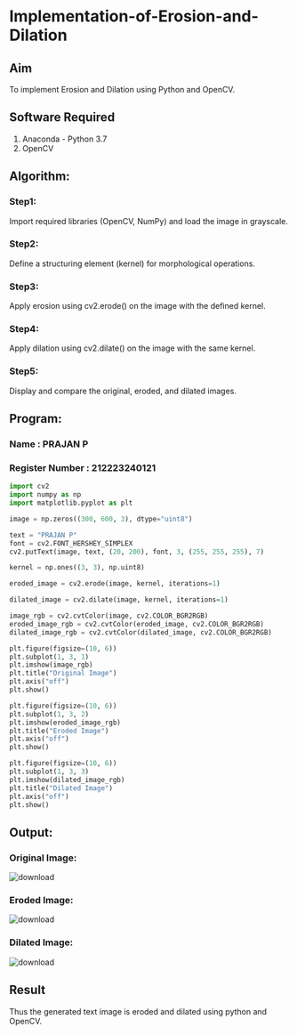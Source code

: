 # Implementation-of-Erosion-and-Dilation
## Aim
To implement Erosion and Dilation using Python and OpenCV.
## Software Required
1. Anaconda - Python 3.7
2. OpenCV
## Algorithm:
### Step1:
Import required libraries (OpenCV, NumPy) and load the image in grayscale.
### Step2:
Define a structuring element (kernel) for morphological operations.
### Step3:
Apply erosion using cv2.erode() on the image with the defined kernel.
### Step4:
Apply dilation using cv2.dilate() on the image with the same kernel.
### Step5:
Display and compare the original, eroded, and dilated images. 
## Program:
### Name : PRAJAN P
### Register Number : 212223240121

``` Python
import cv2
import numpy as np
import matplotlib.pyplot as plt

image = np.zeros((300, 600, 3), dtype="uint8")

text = "PRAJAN P"
font = cv2.FONT_HERSHEY_SIMPLEX
cv2.putText(image, text, (20, 200), font, 3, (255, 255, 255), 7)

kernel = np.ones((3, 3), np.uint8)

eroded_image = cv2.erode(image, kernel, iterations=1)

dilated_image = cv2.dilate(image, kernel, iterations=1)

image_rgb = cv2.cvtColor(image, cv2.COLOR_BGR2RGB)
eroded_image_rgb = cv2.cvtColor(eroded_image, cv2.COLOR_BGR2RGB)
dilated_image_rgb = cv2.cvtColor(dilated_image, cv2.COLOR_BGR2RGB)

plt.figure(figsize=(10, 6))
plt.subplot(1, 3, 1)
plt.imshow(image_rgb)
plt.title("Original Image")
plt.axis("off")
plt.show()

plt.figure(figsize=(10, 6))
plt.subplot(1, 3, 2)
plt.imshow(eroded_image_rgb)
plt.title("Eroded Image")
plt.axis("off")
plt.show()

plt.figure(figsize=(10, 6))
plt.subplot(1, 3, 3)
plt.imshow(dilated_image_rgb)
plt.title("Dilated Image")
plt.axis("off")
plt.show()
```
## Output:

### Original Image:

![download](https://github.com/user-attachments/assets/47e29979-bacc-459a-a4be-e4e3692b250e)

### Eroded Image:

![download](https://github.com/user-attachments/assets/413be981-636a-4ef3-b636-dc57a42c9dc3)

### Dilated Image:

![download](https://github.com/user-attachments/assets/a1cfa3a0-4c59-458a-b8ae-a02969d2e327)

## Result
Thus the generated text image is eroded and dilated using python and OpenCV.
